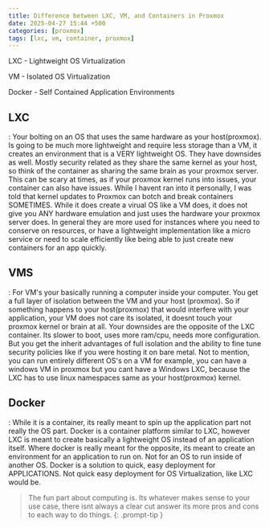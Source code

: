 ```yaml
---
title: Difference between LXC, VM, and Containers in Proxmox
date: 2025-04-27 15:44 +500
categories: [proxmox]
tags: [lxc, vm, container, proxmox]
---
```


LXC - Lightweight OS Virtualization

VM - Isolated OS Virtualization

Docker - Self Contained Application Environments

## LXC

: Your bolting on an OS that uses the same hardware as your host(proxmox). Is going to be much more lightweight and require less storage than a VM, it creates an environment that is a VERY lightweight OS. They have downsides as well. Mostly security related as they share the same kernel as your host, so think of the container as sharing the same brain as your proxmox server. This can be scary at times, as if your proxmox kernel runs into issues, your container can also have issues. While I havent ran into it personally, I was told that kernel updates to Proxmox can botch and break containers SOMETIMES. While it does create a virual OS like a VM does, it does not give you ANY hardware emulation and just uses the hardware your proxmox server does. In general they are more used for instances where you need to conserve on resources, or have a lightweight implementation like a micro service or need to scale efficiently like being able to just create new containers for an app quickly.

## VMS

: For VM's your basically running a computer inside your computer. You get a full layer of isolation between the VM and your host (proxmox). So if something happens to your host(proxmox) that would interfere with your application, your VM does not care its isolated, it doesnt touch your proxmox kernel or brain at all. Your downsides are the opposite of the LXC container. Its slower to boot, uses more ram/cpu, needs more configuration. But you get the inherit advantages of full isolation and the ability to fine tune security policies like if you were hosting it on bare metal. Not to mention, you can run entirely different OS's on a VM for example, you can have a windows VM in proxmox but you cant have a Windows LXC, because the LXC has to use linux namespaces same as your host(proxmox) kernel.

## Docker

: While it is a container, its really meant to spin up the application part not really the OS part. Docker is a container platform similar to LXC, however LXC is meant to create basically a lightweight OS instead of an application itself. Where docker is really meant for the opposite, its meant to create an environment for an application to run on. Not for an OS to run inside of another OS. Docker is a solution to quick, easy deployment for APPLICATIONS. Not quick easy deployment for OS Virtualization, like LXC would be.

> The fun part about computing is. Its whatever makes sense to your use case, there isnt always a clear cut answer its more pros and cons to each way to do things.
> {: .prompt-tip }
